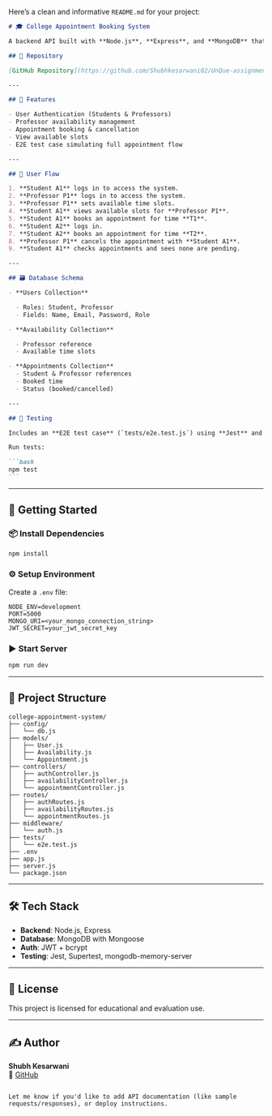 Here’s a clean and informative `README.md` for your project:

````markdown
# 🎓 College Appointment Booking System

A backend API built with **Node.js**, **Express**, and **MongoDB** that enables students to book appointments with professors. The system allows authentication, slot management, and appointment handling. Includes an automated end-to-end (E2E) test case.

## 📁 Repository

[GitHub Repository](https://github.com/Shubhkesarwani02/UnQue-assignment)

---

## 📌 Features

- User Authentication (Students & Professors)
- Professor availability management
- Appointment booking & cancellation
- View available slots
- E2E test case simulating full appointment flow

---

## 📖 User Flow

1. **Student A1** logs in to access the system.
2. **Professor P1** logs in to access the system.
3. **Professor P1** sets available time slots.
4. **Student A1** views available slots for **Professor P1**.
5. **Student A1** books an appointment for time **T1**.
6. **Student A2** logs in.
7. **Student A2** books an appointment for time **T2**.
8. **Professor P1** cancels the appointment with **Student A1**.
9. **Student A1** checks appointments and sees none are pending.

---

## 🗃️ Database Schema

- **Users Collection**

  - Roles: Student, Professor
  - Fields: Name, Email, Password, Role

- **Availability Collection**

  - Professor reference
  - Available time slots

- **Appointments Collection**
  - Student & Professor references
  - Booked time
  - Status (booked/cancelled)

---

## 🧪 Testing

Includes an **E2E test case** (`tests/e2e.test.js`) using **Jest** and **Supertest**, with **mongodb-memory-server** for in-memory test DB.

Run tests:

```bash
npm test
```
````

---

## 🚀 Getting Started

### 📦 Install Dependencies

```bash
npm install
```

### ⚙️ Setup Environment

Create a `.env` file:

```env
NODE_ENV=development
PORT=5000
MONGO_URI=<your_mongo_connection_string>
JWT_SECRET=your_jwt_secret_key
```

### ▶️ Start Server

```bash
npm run dev
```

---

## 📂 Project Structure

```
college-appointment-system/
├── config/
│   └── db.js
├── models/
│   ├── User.js
│   ├── Availability.js
│   └── Appointment.js
├── controllers/
│   ├── authController.js
│   ├── availabilityController.js
│   └── appointmentController.js
├── routes/
│   ├── authRoutes.js
│   ├── availabilityRoutes.js
│   └── appointmentRoutes.js
├── middleware/
│   └── auth.js
├── tests/
│   └── e2e.test.js
├── .env
├── app.js
├── server.js
└── package.json
```

---

## 🛠 Tech Stack

- **Backend**: Node.js, Express
- **Database**: MongoDB with Mongoose
- **Auth**: JWT + bcrypt
- **Testing**: Jest, Supertest, mongodb-memory-server

---

## 📃 License

This project is licensed for educational and evaluation use.

---

## ✍️ Author

**Shubh Kesarwani**  
🔗 [GitHub](https://github.com/Shubhkesarwani02)

```

Let me know if you'd like to add API documentation (like sample requests/responses), or deploy instructions.
```
